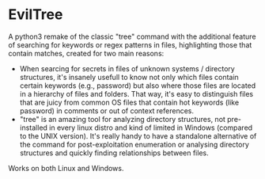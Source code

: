 # EvilTree
A python3 remake of the classic "tree" command with the additional feature of searching for keywords or regex patterns in files, highlighting those that contain matches, created for two main reasons:
 - When searcing for secrets in files of unknown systems / directory structures, it's insanely usefull to know not only which files contain certain keywords (e.g., password) but also where those files are located in a hierarchy of files and folders. That way, it's easy to distinguish files that are juicy from common OS files that contain hot keywords (like password) in comments or out of context references.
 - "tree" is an amazing tool for analyzing directory structures, not pre-installed in every linux distro and kind of limited in Windows (compared to the UNIX version). It's really handy to have a standalone alternative of the command for post-exploitation enumeration or analysing directory structures and quickly finding relationships between files.

Works on both Linux and Windows.
